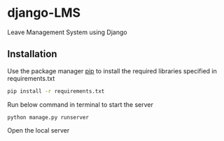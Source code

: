 # django-LMS
Leave Management System using Django

## Installation
Use the package manager [pip](https://pip.pypa.io/en/stable/) to install the required libraries specified in requirements.txt

```bash
pip install -r requirements.txt
```

Run below command in terminal to start the server

`python manage.py runserver`

Open the local server
